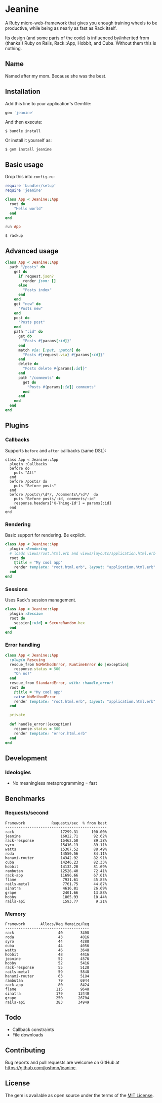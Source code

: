 # Jeanine

A Ruby micro-web-framework that gives you enough training wheels to be productive, while being as nearly as fast as Rack itself.

Its design (and some parts of the code) is influenced by/inherited from (thanks!) Ruby on Rails, Rack::App, Hobbit, and Cuba. Without them this is nothing.
 
## Name 

Named after my mom. Because she was the best.

## Installation

Add this line to your application's Gemfile:

```ruby
gem 'jeanine'
```

And then execute:

    $ bundle install

Or install it yourself as:

    $ gem install jeanine

## Basic usage

Drop this into `config.ru`:

```ruby
require 'bundler/setup'
require 'jeanine'

class App < Jeanine::App
  root do
    "Hello world"
  end
end

run App 
```

`$ rackup`

## Advanced usage 

```ruby
class App < Jeanine::App 
  path "/posts" do 
    get do 
      if request.json?
        render json: []
      else
        "Posts index"
      end
    end 
    get "new" do 
      "Posts new"
    end
    post do 
      "Posts post"
    end 
    path ":id" do 
      get do 
        "Posts #{params[:id]}"
      end
      match via: [:put, :patch] do 
        "Posts #{request.via} #{params[:id]}"
      end
      delete do
        "Posts delete #{params[:id]}" 
      end 
      path "/comments" do
        get do 
          "Posts #{params[:id]} comments"
        end 
      end
    end 
  end 
end 
```

## Plugins 

### Callbacks 

Supports `before` and `after` callbacks (same DSL): 

```
class App < Jeanine::App
  plugin :Callbacks 
  before do 
    puts "All"
  end
  before /posts/ do
    puts "Before posts"
  end 
  before /posts\/\d*/, /comments\/\d*/  do 
    puts "Before posts/:id, comments/:id"
    response.headers['X-Thing-Id'] = params[:id]
  end 
end 
```

### Rendering

Basic support for rendering. Be explicit.

```ruby 
class App < Jeanine::App
  plugin :Rendering 
  # loads views/root.html.erb and views/layouts/application.html.erb
  root do 
    @title = "My cool app"
    render template: "root.html.erb", layout: "application.html.erb"
  end
end 
```

### Sessions

Uses Rack's session management.

```ruby 
class App < Jeanine::App
  plugin :Session
  root do 
    session[:uid] = SecureRandom.hex
  end
end 
```

### Error handling

```ruby 
class App < Jeanine::App
  :plugin Rescuing 
  rescue_from NoMethodError, RuntimeError do |exception|
    response.status = 500
    "Oh no!"
  end
  rescue_from StandardError, with: :handle_error!
  root do 
    @title = "My cool app"
    raise NoMethodError 
    render template: "root.html.erb", layout: "application.html.erb"
  end

  private 
  
  def handle_error!(exception)
    response.status = 500
    render template: "error.html.erb" 
  end
end 
```

## Development

### Ideologies

* No meaningless metaprogramming = fast 

## Benchmarks 

### Requests/second

```
Framework            Requests/sec  % from best
----------------------------------------------
rack                     17299.31      100.00%
jeanine                  16022.71       92.62%
rack-response            15462.50       89.38%
syro                     15416.13       89.11%
watts                    15307.52       88.49%
roda                     14550.56       84.11%
hanami-router            14342.92       82.91%
cuba                     14246.23       82.35%
hobbit                   14132.20       81.69%
rambutan                 12526.40       72.41%
rack-app                 11696.66       67.61%
flame                     7931.61       45.85%
rails-metal               7761.75       44.87%
sinatra                   4616.81       26.69%
grape                     2401.66       13.88%
hobby                     1805.93       10.44%
rails-api                 1593.77        9.21%
```

### Memory

```
Framework       Allocs/Req Memsize/Req
--------------------------------------
rack                    40        3408
roda                    43        4016
syro                    44        4288
cuba                    44        4056
watts                   46        3648
hobbit                  48        4416
jeanine                 52        4576
hobby                   52        5416
rack-response           55        5128
rails-metal             59        5848
hanami-router           63        5184
rambutan                79        6944
rack-app                80        8424
flame                  115        9648
sinatra                179       13440
grape                  250       26704
rails-api              383       34949
```

## Todo 

* Callback constraints 
* File downloads 

## Contributing

Bug reports and pull requests are welcome on GitHub at https://github.com/joshmn/jeanine.

## License

The gem is available as open source under the terms of the [MIT License](https://opensource.org/licenses/MIT).
